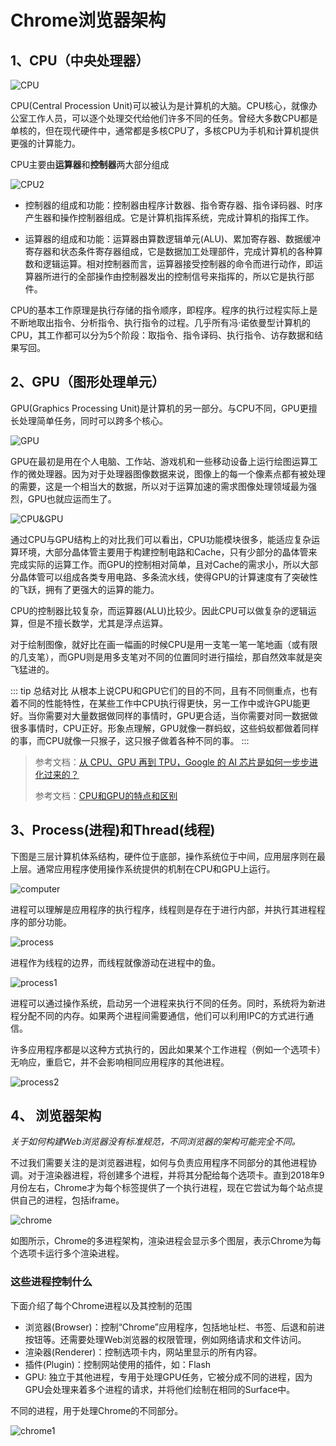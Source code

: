 # Chrome浏览器架构

## 1、CPU（中央处理器）

![CPU](./images/cpu.png)

CPU(Central Procession Unit)可以被认为是计算机的大脑。CPU核心，就像办公室工作人员，可以逐个处理交代给他们许多不同的任务。曾经大多数CPU都是单核的，但在现代硬件中，通常都是多核CPU了，多核CPU为手机和计算机提供更强的计算能力。

CPU主要由**运算器**和**控制器**两大部分组成

![CPU2](./images/cpu2.jpg)

- 控制器的组成和功能：控制器由程序计数器、指令寄存器、指令译码器、时序产生器和操作控制器组成。它是计算机指挥系统，完成计算机的指挥工作。

- 运算器的组成和功能：运算器由算数逻辑单元(ALU)、累加寄存器、数据缓冲寄存器和状态条件寄存器组成，它是数据加工处理部件，完成计算机的各种算数和逻辑运算。相对控制器而言，运算器接受控制器的命令而进行动作，即运算器所进行的全部操作由控制器发出的控制信号来指挥的，所以它是执行部件。

CPU的基本工作原理是执行存储的指令顺序，即程序。程序的执行过程实际上是不断地取出指令、分析指令、执行指令的过程。几乎所有冯·诺依曼型计算机的CPU，其工作都可以分为5个阶段：取指令、指令译码、执行指令、访存数据和结果写回。

## 2、GPU（图形处理单元）

GPU(Graphics Processing Unit)是计算机的另一部分。与CPU不同，GPU更擅长处理简单任务，同时可以跨多个核心。

![GPU](./images/GPU.jpeg)

GPU在最初是用在个人电脑、工作站、游戏机和一些移动设备上运行绘图运算工作的微处理器。因为对于处理器图像数据来说，图像上的每一个像素点都有被处理的需要，这是一个相当大的数据，所以对于运算加速的需求图像处理领域最为强烈，GPU也就应运而生了。

![CPU&GPU](./images/cpu&gpu.jpg)

通过CPU与GPU结构上的对比我们可以看出，CPU功能模块很多，能适应复杂运算环境，大部分晶体管主要用于构建控制电路和Cache，只有少部分的晶体管来完成实际的运算工作。而GPU的控制相对简单，且对Cache的需求小，所以大部分晶体管可以组成各类专用电路、多条流水线，使得GPU的计算速度有了突破性的飞跃，拥有了更强大的运算的能力。

CPU的控制器比较复杂，而运算器(ALU)比较少。因此CPU可以做复杂的逻辑运算，但是不擅长数学，尤其是浮点运算。

对于绘制图像，就好比在画一幅画的时候CPU是用一支笔一笔一笔地画（或有限的几支笔），而GPU则是用多支笔对不同的位置同时进行描绘，那自然效率就是突飞猛进的。

::: tip 总结对比
从根本上说CPU和GPU它们的目的不同，且有不同侧重点，也有着不同的性能特性，在某些工作中CPU执行得更快，另一工作中或许GPU能更好。当你需要对大量数据做同样的事情时，GPU更合适，当你需要对同一数据做很多事情时，CPU正好。形象点理解，GPU就像一群蚂蚁，这些蚂蚁都做着同样的事，而CPU就像一只猴子，这只猴子做着各种不同的事。
:::

> 参考文档：[从 CPU、GPU 再到 TPU，Google 的 AI 芯片是如何一步步进化过来的？](https://juejin.cn/post/6844903479102685192)
>
> 参考文档：[CPU和GPU的特点和区别](https://zhuanlan.zhihu.com/p/106385370)


## 3、Process(进程)和Thread(线程)

下图是三层计算机体系结构，硬件位于底部，操作系统位于中间，应用层序则在最上层。通常应用程序使用操作系统提供的机制在CPU和GPU上运行。

![computer](./images/computer.jpeg)

进程可以理解是应用程序的执行程序，线程则是存在于进行内部，并执行其进程程序的部分功能。

![process](./images/process.png)

进程作为线程的边界，而线程就像游动在进程中的鱼。

![process1](./images/process1.gif)

进程可以通过操作系统，启动另一个进程来执行不同的任务。同时，系统将为新进程分配不同的内存。如果两个进程间需要通信，他们可以利用IPC的方式进行通信。

许多应用程序都是以这种方式执行的，因此如果某个工作进程（例如一个选项卡）无响应，重启它，并不会影响相同应用程序的其他进程。

![process2](./images/process2.gif)

## 4、 浏览器架构

*关于如何构建Web浏览器没有标准规范，不同浏览器的架构可能完全不同。*

不过我们需要关注的是浏览器进程，如何与负责应用程序不同部分的其他进程协调。对于渲染器进程，将创建多个进程，并将其分配给每个选项卡。直到2018年9月份左右，Chrome才为每个标签提供了一个执行进程，现在它尝试为每个站点提供自己的进程，包括iframe。

![chrome](./images/chrome.jpg)

如图所示，Chrome的多进程架构，渲染进程会显示多个图层，表示Chrome为每个选项卡运行多个渲染进程。

### 这些进程控制什么

下面介绍了每个Chrome进程以及其控制的范围

- 浏览器(Browser)：控制“Chrome”应用程序，包括地址栏、书签、后退和前进按钮等。还需要处理Web浏览器的权限管理，例如网络请求和文件访问。
- 渲染器(Renderer)：控制选项卡内，网站里显示的所有内容。
- 插件(Plugin)：控制网站使用的插件，如：Flash
- GPU: 独立于其他进程，专用于处理GPU任务，它被分成不同的进程，因为GPU会处理来着多个进程的请求，并将他们绘制在相同的Surface中。

不同的进程，用于处理Chrome的不同部分。

![chrome1](./images/chrome1.jpg)

